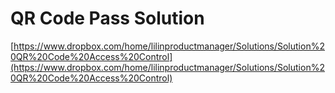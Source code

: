# QR Code Pass Solution

[https://www.dropbox.com/home/lilinproductmanager/Solutions/Solution%20QR%20Code%20Access%20Control](https://www.dropbox.com/home/lilinproductmanager/Solutions/Solution%20QR%20Code%20Access%20Control)

